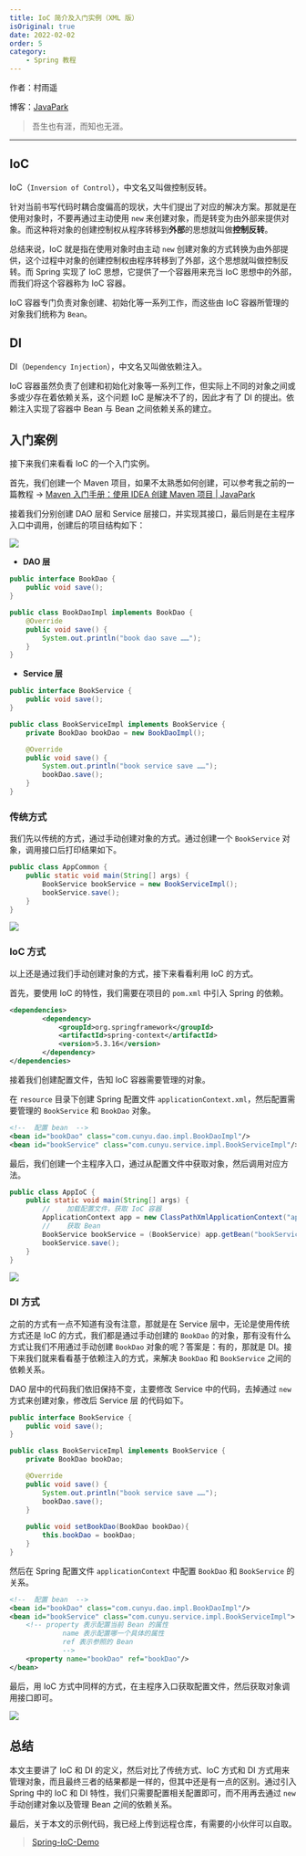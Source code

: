 ```yaml
---
title: IoC 简介及入门实例（XML 版）
isOriginal: true
date: 2022-02-02
order: 5
category:
    - Spring 教程
---
```

作者：村雨遥

博客：[JavaPark](https://cunyu1943.github.io/JavaPark)

>   吾生也有涯，而知也无涯。

---
## IoC

IoC（`Inversion of Control`），中文名又叫做控制反转。

针对当前书写代码时耦合度偏高的现状，大牛们提出了对应的解决方案。那就是在使用对象时，不要再通过主动使用 `new` 来创建对象，而是转变为由外部来提供对象。而这种将对象的创建控制权从程序转移到**外部**的思想就叫做**控制反转**。

总结来说，IoC 就是指在使用对象时由主动 `new` 创建对象的方式转换为由外部提供，这个过程中对象的创建控制权由程序转移到了外部，这个思想就叫做控制反转。而 Spring 实现了 IoC 思想，它提供了一个容器用来充当 IoC 思想中的外部，而我们将这个容器称为 IoC 容器。

IoC 容器专门负责对象创建、初始化等一系列工作，而这些由 IoC 容器所管理的对象我们统称为 `Bean`。

## DI

DI（`Dependency Injection`），中文名又叫做依赖注入。

IoC 容器虽然负责了创建和初始化对象等一系列工作，但实际上不同的对象之间或多或少存在着依赖关系，这个问题 IoC 是解决不了的，因此才有了 DI 的提出。依赖注入实现了容器中 Bean 与 Bean 之间依赖关系的建立。

## 入门案例

接下来我们来看看 IoC 的一个入门实例。

首先，我们创建一个 Maven 项目，如果不太熟悉如何创建，可以参考我之前的一篇教程 -> [Maven 入门手册：使用 IDEA 创建 Maven 项目 | JavaPark](https://cunyu1943.github.io/JavaPark/java/maven/maven-project-with-idea.html)

接着我们分别创建 DAO 层和 Service 层接口，并实现其接口，最后则是在主程序入口中调用，创建后的项目结构如下：

![](https://img-blog.csdnimg.cn/img_convert/c8be93c33fc982de23d52b6bfa74034d.png)

-   **DAO 层**

```java
public interface BookDao {
    public void save();
}
```

```java
public class BookDaoImpl implements BookDao {
    @Override
    public void save() {
        System.out.println("book dao save ……");
    }
}
```

- **Service 层** 

```java
public interface BookService {
    public void save();
}
```

```java
public class BookServiceImpl implements BookService {
    private BookDao bookDao = new BookDaoImpl();

    @Override
    public void save() {
        System.out.println("book service save ……");
        bookDao.save();
    }
}
```

### 传统方式

我们先以传统的方式，通过手动创建对象的方式。通过创建一个 `BookService` 对象，调用接口后打印结果如下。

```java
public class AppCommon {
    public static void main(String[] args) {
        BookService bookService = new BookServiceImpl();
        bookService.save();
    }
}
```

![](https://img-blog.csdnimg.cn/img_convert/e754b26be2e317997753c9e9896564db.png)

### IoC 方式

以上还是通过我们手动创建对象的方式，接下来看看利用 IoC 的方式。

首先，要使用 IoC  的特性，我们需要在项目的 `pom.xml` 中引入 Spring 的依赖。 

```xml
<dependencies>
        <dependency>
            <groupId>org.springframework</groupId>
            <artifactId>spring-context</artifactId>
            <version>5.3.16</version>
        </dependency>    
</dependencies>
```

接着我们创建配置文件，告知 IoC 容器需要管理的对象。

在 `resource` 目录下创建 Spring 配置文件 `applicationContext.xml`，然后配置需要管理的 `BookService` 和 `BookDao` 对象。

```xml
<!--  配置 bean  -->
<bean id="bookDao" class="com.cunyu.dao.impl.BookDaoImpl"/>
<bean id="bookService" class="com.cunyu.service.impl.BookServiceImpl"/>
```

最后，我们创建一个主程序入口，通过从配置文件中获取对象，然后调用对应方法。

```java
public class AppIoC {
    public static void main(String[] args) {
        //    加载配置文件，获取 IoC 容器
        ApplicationContext app = new ClassPathXmlApplicationContext("applicationContext.xml");
        //    获取 Bean
        BookService bookService = (BookService) app.getBean("bookService");
        bookService.save();
    }
}
```

![](https://img-blog.csdnimg.cn/img_convert/aaceffc537d9c1bf2445a6c067b0d07a.png)

### DI 方式

之前的方式有一点不知道有没有注意，那就是在 Service 层中，无论是使用传统方式还是 IoC 的方式，我们都是通过手动创建的 `BookDao` 的对象，那有没有什么方式让我们不用通过手动创建 `BookDao` 对象的呢？答案是：有的，那就是 DI。接下来我们就来看看基于依赖注入的方式，来解决 `BookDao` 和 `BookService` 之间的依赖关系。

DAO 层中的代码我们依旧保持不变，主要修改 Service 中的代码，去掉通过 `new` 方式来创建对象，修改后 Service 层 的代码如下。

```java
public interface BookService {
    public void save();
}
```

```java
public class BookServiceImpl implements BookService { 
    private BookDao bookDao;

    @Override
    public void save() {
        System.out.println("book service save ……");
        bookDao.save();
    }
    
    public void setBookDao(BookDao bookDao){
        this.bookDao = bookDao;
    }
}
```

然后在 Spring 配置文件 `applicationContext` 中配置 `BookDao` 和 `BookService` 的关系。

```xml
<!--  配置 bean  -->
<bean id="bookDao" class="com.cunyu.dao.impl.BookDaoImpl"/>
<bean id="bookService" class="com.cunyu.service.impl.BookServiceImpl">
    <!-- property 表示配置当前 Bean 的属性
             name 表示配置哪一个具体的属性
             ref 表示参照的 Bean
             -->
    <property name="bookDao" ref="bookDao"/>
</bean>
```

最后，用 IoC 方式中同样的方式，在主程序入口获取配置文件，然后获取对象调用接口即可。

![](https://img-blog.csdnimg.cn/img_convert/1e4b4d41e460b1dd7638bee473f8b9de.png)

## 总结

本文主要讲了 IoC 和 DI 的定义，然后对比了传统方式、IoC 方式和 DI 方式用来管理对象，而且最终三者的结果都是一样的，但其中还是有一点的区别。通过引入 Spring 中的 IoC 和 DI 特性，我们只需要配置相关配置即可，而不用再去通过 `new` 手动创建对象以及管理 Bean 之间的依赖关系。

最后，关于本文的示例代码，我已经上传到远程仓库，有需要的小伙伴可以自取。

>   [Spring-IoC-Demo](https://github.com/cunyu1943/java-learning-demos/tree/main/spring-ioc-demo)